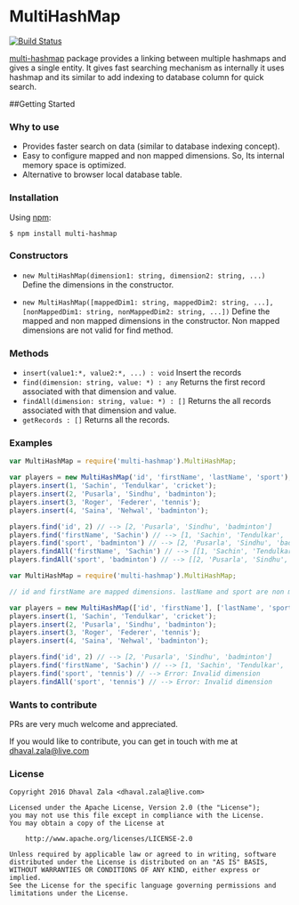# MultiHashMap

[![Build Status](https://travis-ci.org/dhavalpzala/multi-hashmap.svg?branch=master)](https://travis-ci.org/dhavalpzala/multi-hashmap)

[multi-hashmap](https://npmjs.org/package/multi-hashmap) package provides a linking between multiple hashmaps and gives a single entity. It gives fast searching mechanism as internally it uses hashmap and its similar to add indexing to database column for quick search.

##Getting Started

### Why to use

 - Provides faster search on data (similar to database indexing concept).
 - Easy to configure mapped and non mapped dimensions. So, Its internal memory space is optimized.
 - Alternative to browser local database table.

### Installation

Using [npm](https://npmjs.org/package/multi-hashmap):

    $ npm install multi-hashmap

### Constructors
- `new MultiHashMap(dimension1: string, dimension2: string, ...)` Define the dimensions in the constructor.

- `new MultiHashMap([mappedDim1: string, mappedDim2: string, ...], [nonMappedDim1: string, nonMappedDim2: string, ...])`       Define the mapped and non mapped dimensions in the constructor. Non mapped dimensions are not valid for find method.

### Methods
- `insert(value1:*, value2:*, ...) : void` Insert the records
- `find(dimension: string, value: *) : any` Returns the first record associated with that dimension and value.
- `findAll(dimension: string, value: *) : []` Returns the all records associated with that dimension and value.
- `getRecords : []` Returns all the records.

### Examples
```js
var MultiHashMap = require('multi-hashmap').MultiHashMap;

var players = new MultiHashMap('id', 'firstName', 'lastName', 'sport');
players.insert(1, 'Sachin', 'Tendulkar', 'cricket');
players.insert(2, 'Pusarla', 'Sindhu', 'badminton');
players.insert(3, 'Roger', 'Federer', 'tennis');
players.insert(4, 'Saina', 'Nehwal', 'badminton');

players.find('id', 2) // --> [2, 'Pusarla', 'Sindhu', 'badminton']
players.find('firstName', 'Sachin') // --> [1, 'Sachin', 'Tendulkar', 'cricket']
players.find('sport', 'badminton') // --> [2, 'Pusarla', 'Sindhu', 'badminton']
players.findAll('firstName', 'Sachin') // --> [[1, 'Sachin', 'Tendulkar', 'cricket']]
players.findAll('sport', 'badminton') // --> [[2, 'Pusarla', 'Sindhu', 'badminton'], [4, 'Saina', 'Nehwal', 'badminton']]
```

```js
var MultiHashMap = require('multi-hashmap').MultiHashMap;

// id and firstName are mapped dimensions. lastName and sport are non mapped dimensions

var players = new MultiHashMap(['id', 'firstName'], ['lastName', 'sport']);
players.insert(1, 'Sachin', 'Tendulkar', 'cricket');
players.insert(2, 'Pusarla', 'Sindhu', 'badminton');
players.insert(3, 'Roger', 'Federer', 'tennis');
players.insert(4, 'Saina', 'Nehwal', 'badminton');

players.find('id', 2) // --> [2, 'Pusarla', 'Sindhu', 'badminton']
players.find('firstName', 'Sachin') // --> [1, 'Sachin', 'Tendulkar', 'cricket']
players.find('sport', 'tennis') // --> Error: Invalid dimension
players.findAll('sport', 'tennis') // --> Error: Invalid dimension
```
### Wants to contribute

PRs are very much welcome and appreciated.

If you would like to contribute, you can get in touch with me at dhaval.zala@live.com
### License

```
Copyright 2016 Dhaval Zala <dhaval.zala@live.com>

Licensed under the Apache License, Version 2.0 (the "License");
you may not use this file except in compliance with the License.
You may obtain a copy of the License at

    http://www.apache.org/licenses/LICENSE-2.0

Unless required by applicable law or agreed to in writing, software
distributed under the License is distributed on an "AS IS" BASIS,
WITHOUT WARRANTIES OR CONDITIONS OF ANY KIND, either express or implied.
See the License for the specific language governing permissions and
limitations under the License.
```
